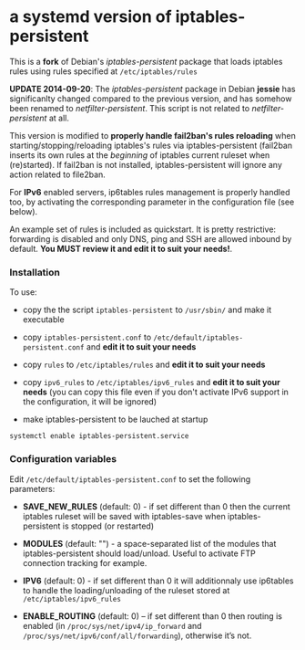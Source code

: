 a systemd version of iptables-persistent
========================================

This is a **fork** of Debian's *iptables-persistent* package that loads iptables rules using rules specified at `/etc/iptables/rules`

**UPDATE 2014-09-20**: The *iptables-persistent* package in Debian **jessie** has significanlty changed compared to the previous version, and has somehow been renamed to *netfilter-persistent*. This script is not related to *netfilter-persistent* at all.

This version is modified to **properly handle fail2ban's rules reloading** when starting/stopping/reloading iptables's rules via iptables-persistent (fail2ban inserts its own rules at the _beginning_ of iptables current ruleset when (re)started). If fail2ban is not installed, iptables-persistent will ignore any action related to file2ban.

For **IPv6** enabled servers, ip6tables rules management is properly handled too, by activating the corresponding parameter in the configuration file (see below).

An example set of rules is included as quickstart. It is pretty restrictive: forwarding is disabled and only DNS, ping and SSH are allowed inbound by default. **You MUST review it and edit it to suit your needs!**.

### Installation

To use:

* copy the the script `iptables-persistent` to `/usr/sbin/` and make it executable

* copy `iptables-persistent.conf` to `/etc/default/iptables-persistent.conf` and **edit it to suit your needs**

* copy `rules` to `/etc/iptables/rules` and **edit it to suit your needs**

* copy `ipv6_rules` to `/etc/iptables/ipv6_rules` and **edit it to suit your needs** (you can copy this file even if you don't activate IPv6 support in the configuration, it will be ignored)

* make iptables-persistent to be lauched at startup

`systemctl enable iptables-persistent.service`

### Configuration variables

Edit `/etc/default/iptables-persistent.conf` to set the following parameters:

* **SAVE_NEW_RULES** (default: 0) - if set different than 0 then the current iptables ruleset will be saved with iptables-save when iptables-persistent is stopped (or restarted)

* **MODULES** (default: "") - a space-separated list of the modules that iptables-persistent should load/unload. Useful to activate FTP connection tracking for example.

* **IPV6** (default: 0) - if set different than 0 it will additionnaly use ip6tables to handle the loading/unloading of the ruleset stored at `/etc/iptables/ipv6_rules`

* **ENABLE_ROUTING** (default: 0) – if set different than 0 then routing is enabled (in `/proc/sys/net/ipv4/ip_forward` and `/proc/sys/net/ipv6/conf/all/forwarding`), otherwise it’s not.
